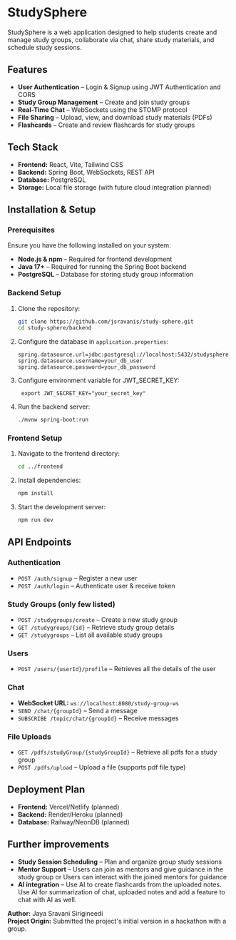# StudySphere

StudySphere is a web application designed to help students create and manage study groups, collaborate via chat, share study materials, and schedule study sessions.

## Features

- **User Authentication** – Login & Signup using JWT Authentication and CORS
- **Study Group Management** – Create and join study groups
- **Real-Time Chat** – WebSockets using the STOMP protocol
- **File Sharing** – Upload, view, and download study materials (PDFs)
- **Flashcards** – Create and review flashcards for study groups

## Tech Stack

- **Frontend:** React, Vite, Tailwind CSS
- **Backend:** Spring Boot, WebSockets, REST API
- **Database:** PostgreSQL
- **Storage:** Local file storage (with future cloud integration planned)

## Installation & Setup

### Prerequisites

Ensure you have the following installed on your system:

- **Node.js & npm** – Required for frontend development
- **Java 17+** – Required for running the Spring Boot backend
- **PostgreSQL** – Database for storing study group information

### Backend Setup

1. Clone the repository:
   ```sh
   git clone https://github.com/jsravanis/study-sphere.git
   cd study-sphere/backend
   ```
2. Configure the database in `application.properties`:
   ```properties
   spring.datasource.url=jdbc:postgresql://localhost:5432/studysphere
   spring.datasource.username=your_db_user
   spring.datasource.password=your_db_password
   ```
3. Configure environment variable for JWT_SECRET_KEY:
   ```shell
    export JWT_SECRET_KEY="your_secret_key"
   ```

4. Run the backend server:
   ```sh
   ./mvnw spring-boot:run
   ```

### Frontend Setup

1. Navigate to the frontend directory:
   ```sh
   cd ../frontend
   ```
2. Install dependencies:
   ```sh
   npm install
   ```
3. Start the development server:
   ```sh
   npm run dev
   ```

## API Endpoints

### Authentication

- `POST /auth/signup` – Register a new user
- `POST /auth/login` – Authenticate user & receive token

### Study Groups (only few listed)

- `POST /studygroups/create` – Create a new study group
- `GET /studygroups/{id}` – Retrieve study group details
- `GET /studygroups` – List all available study groups

### Users

- `POST /users/{userId}/profile` – Retrieves all the details of the user

### Chat

- **WebSocket URL:** `ws://localhost:8080/study-group-ws`
- `SEND /chat/{groupId}` – Send a message
- `SUBSCRIBE /topic/chat/{groupId}` – Receive messages

### File Uploads

- `GET /pdfs/studyGroup/{studyGroupId}` – Retrieve all pdfs for a study group
- `POST /pdfs/upload` – Upload a file (supports pdf file type)

## Deployment Plan

- **Frontend:** Vercel/Netlify (planned)
- **Backend:** Render/Heroku (planned)
- **Database:** Railway/NeonDB (planned)

## Further improvements
- **Study Session Scheduling** – Plan and organize group study sessions
- **Mentor Support** – Users can join as mentors and give guidance in the study group or Users can interact with the joined mentors for guidance
- **AI integration** – Use AI to create flashcards from the uploaded notes. Use AI for summarization of chat, uploaded notes and add a feature to chat with AI as well.

**Author:** Jaya Sravani Sirigineedi\
**Project Origin:** Submitted the project's initial version in a hackathon with a group.
